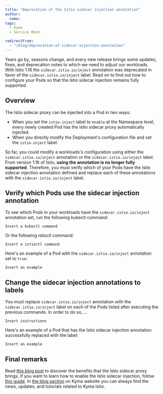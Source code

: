 ```yaml
---
title: "Deprecation of the Istio sidecar injection annotation"
author:
  name: 
tags:
  - Kyma
  - Service Mesh

redirectFrom:
  - "/blog/deprecation-of-sidecar-injection-annotation"
---
```

Years go by, seasons change, and every new release brings some updates, fixes, and deprecation notes to which we need to adjust our workloads. With Istio 1.16 the `sidecar.istio.io/inject` annotation was deprecated in favor of the `sidecar.istio.io/inject` label. Read on to find out how to configure your Pods so that the Istio sidecar injection remains fully supported.

## Overview
The Istio sidecar proxy can be injected into a Pod in two ways:
* When you set the `istio-inject` label to `enable` at the Namespace level, every newly created Pod has the Istio sidecar proxy automatically injected. 
* When you directly modify the Deployment's configuration file and set the `istio-inject` label.

So far, you could modify a workloads's configuration using either the `sidecar.istio.io/inject` annotation or the `sidecar.istio.io/inject` label. From version 1.16 of Istio, **using the annotation is no longer fully supported**. Therefore, you must verify which of your Pods have the Istio sidecar injection annotation defined and replace each of these annotations with the `sidecar.istio.io/inject` label.

## Verify which Pods use the sidecar injection annotation

To see which Pods in your workloads have the `sidecar.istio.io/inject` annotation set, run the following kubectl command:
```
Insert a kubectl command
```
Or the following istioctl command:
```
Insert a istioctl command
```

Here's an example of a Pod with the `sidecar.istio.io/inject` annotation set to `true`:
```
Insert an example
```

## Change the sidecar injection annotations to labels

You must replace `sidecar.istio.io/inject` annotation with the `sidecar.istio.io/inject` label on each of the Pods listed after executing the previous commands. In order to do so, ...

```
Insert instructions
```

Here's an example of a Pod that has the Istio sidecar injection annotation successfully replaced with the label:
```
Insert an example
```

## Final remarks
 Read [this blog post](https://kyma-project.io/docs/kyma/latest/01-overview/main-areas/service-mesh/smsh-03-istio-sidecars-in-kyma) to discover the benefits that the Istio sidecar proxy brings. If you want to learn how to enable the Istio sidecar injection, follow [this guide](https://kyma-project.io/docs/kyma/main/04-operation-guides/operations/smsh-01-istio-enable-sidecar-injection/). In [the blog section](https://kyma-project.io/blog/) on Kyma website you can always find the news, updates, and tutorials related to Kyma Istio.